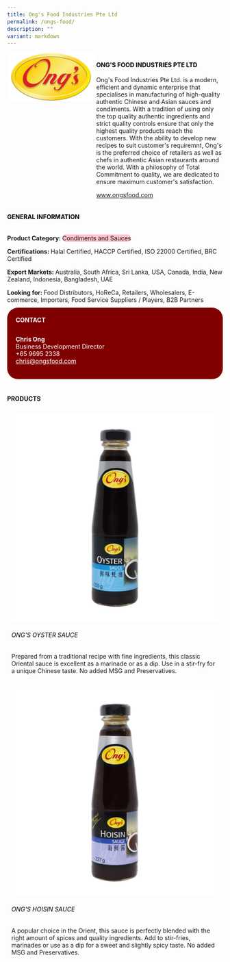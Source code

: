```yaml
---
title: Ong's Food Industries Pte Ltd
permalink: /ongs-food/
description: ""
variant: markdown
---
```

<div class="flex-paragraph">
	<div style="display: flex; flex-wrap: wrap;" class="flex-container">
		<div style="flex: 1 1 40%; display: block;" class="card sgds">
			<img src="/images/ongs_food_logo.jpg">
		</div>
		<div style="flex: 1 1 58%; display: block; margin-left: 3px" class="card-sgds">
			<h4 style="text-transform: uppercase; color: black;"><b>Ong's Food Industries Pte Ltd</b></h4>
			<p>Ong's Food Industries Pte Ltd. is a modern, efficient and dynamic enterprise that specialises in manufacturing of high-quality authentic Chinese and Asian sauces and condiments. With a tradition of using only the top quality authentic ingredients and strict quality controls ensure that only the highest quality products reach the customers. With the ability to develop new recipes to suit customer's requiremnt, Ong's is the preferred choice of retailers as well as chefs in authentic Asian restaurants around the world. With a philosophy of Total Commitment to quality, we are dedicated to ensure maximum customer's satisfaction.</p>
			<p><a target="_blank" href="https://www.ongsfood.com">www.ongsfood.com</a></p>
		</div>
	</div>
</div>

<h4 style="text-transform: uppercase; color: black;">
	<b>General Information</b>
</h4>
<div style="display: flex; flex-wrap: wrap;" class="flex-container">
	<div style="flex: 1 1 65%; display: block; align-self: stretch" class="card sgds">
		<div class="flex-paragraph">
			<p>
				<b>Product Category: </b>
				<span style="background-color: pink; border-radius: 10px;">Condiments and Sauces</span>
			</p>
			<p>
				<b>Certifications: </b>Halal Certified, HACCP Certified, ISO 22000 Certified, BRC Certified
			</p>
			<p>
				<b>Export Markets: </b>Australia, South Africa, Sri Lanka, USA, Canada, India, New Zealand, Indonesia, Bangladesh, UAE
			</p>
			<p style="margin-bottom: 10px;">
				<b>Looking for: </b>Food Distributors, HoReCa, Retailers, Wholesalers, E-commerce, Importers, Food Service Suppliers / Players, B2B Partners
			</p>
		</div>
	</div>
	<div style="flex: 1 1 35%; padding: 10px; display: block; background-color: maroon; border-radius: 25px; align-self: center;" class="card sgds">
		<h4 style="color: white; margin-top: 10px; margin-left: 10px;">CONTACT</h4>
		<div class="flex-paragraph">
			<p style="padding: 10px; color: white;">
				<b>Chris Ong</b>
				<br>Business Development Director<br>+65 9695 2338<br>
				<a style="color: white;" href="mailto:chris@ongsfood.com">chris@ongsfood.com</a>
			</p>
		</div>
	</div>
</div>
<br>
<h4 style="text-transform: uppercase; color: black;">
	<b>Products</b>
</h4>
<div style="display: flex; flex-wrap: wrap;">
	<div style="flex: 1 1 47%; margin: 10px; display: block;" class="card sgds">
		<div style="display: block;" class="flex-image">
			<img src="/images/ongs_food_prodcut_01.jpg">
		</div>
		<div class="flex-paragraph">
			<h6 style="text-transform: uppercase; color: black;">Ong's Oyster Sauce</h6>
			<p>Prepared from a traditional recipe with fine ingredients, this classic Oriental sauce is excellent as a marinade or as a dip. Use in a stir-fry for a unique Chinese taste. No added MSG and Preservatives.</p>
		</div>
	</div>
	<div style="flex: 1 1 47%; margin: 10px; display: block;" class="card sgds">
		<div style="display: block;" class="flex-image">
			<img src="/images/ongs_food_prodcut_02.jpg">
		</div>
		<div class="flex-paragraph">
			<h6 style="text-transform: uppercase; color: black;">Ong's Hoisin Sauce</h6>
			<p>A popular choice in the Orient, this sauce is perfectly blended with the right amount of spices and quality ingredients. Add to stir-fries, marinades or use as a dip for a sweet and slightly spicy taste. No added MSG and Preservatives.</p>
		</div>
	</div>
</div>